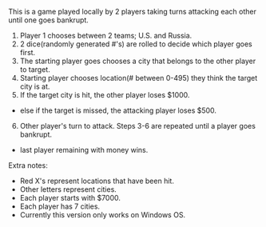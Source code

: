 This is a game played locally by 2 players taking turns attacking each other until one goes bankrupt.

1. Player 1 chooses between 2 teams; U.S. and Russia.
2. 2 dice(randomly generated #'s) are rolled to decide which player goes first.
3. The starting player goes chooses a city that belongs to the other player to target.
4. Starting player chooses location(# between 0-495) they think the target city is at.
5. If the target city is hit, the other player loses $1000.
  - else if the target is missed, the attacking player loses $500.
6. Other player's turn to attack. Steps 3-6 are repeated until a player goes bankrupt.
  - last player remaining with money wins.

Extra notes:
  - Red X's represent locations that have been hit.
  - Other letters represent cities.
  - Each player starts with $7000.
  - Each player has 7 cities.
  - Currently this version only works on Windows OS.
